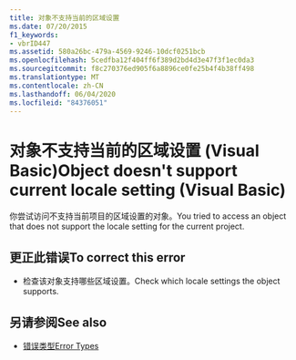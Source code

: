 ```yaml
---
title: 对象不支持当前的区域设置
ms.date: 07/20/2015
f1_keywords:
- vbrID447
ms.assetid: 580a26bc-479a-4569-9246-10dcf0251bcb
ms.openlocfilehash: 5cedfba12f404ff6f389d2bd4d3e47f3f1ec0da3
ms.sourcegitcommit: f8c270376ed905f6a8896ce0fe25b4f4b38ff498
ms.translationtype: MT
ms.contentlocale: zh-CN
ms.lasthandoff: 06/04/2020
ms.locfileid: "84376051"
---
```

# <a name="object-doesnt-support-current-locale-setting-visual-basic"></a><span data-ttu-id="ab386-102">对象不支持当前的区域设置 (Visual Basic)</span><span class="sxs-lookup"><span data-stu-id="ab386-102">Object doesn't support current locale setting (Visual Basic)</span></span>
<span data-ttu-id="ab386-103">你尝试访问不支持当前项目的区域设置的对象。</span><span class="sxs-lookup"><span data-stu-id="ab386-103">You tried to access an object that does not support the locale setting for the current project.</span></span>  
  
## <a name="to-correct-this-error"></a><span data-ttu-id="ab386-104">更正此错误</span><span class="sxs-lookup"><span data-stu-id="ab386-104">To correct this error</span></span>  
  
- <span data-ttu-id="ab386-105">检查该对象支持哪些区域设置。</span><span class="sxs-lookup"><span data-stu-id="ab386-105">Check which locale settings the object supports.</span></span>  
  
## <a name="see-also"></a><span data-ttu-id="ab386-106">另请参阅</span><span class="sxs-lookup"><span data-stu-id="ab386-106">See also</span></span>

- [<span data-ttu-id="ab386-107">错误类型</span><span class="sxs-lookup"><span data-stu-id="ab386-107">Error Types</span></span>](../programming-guide/language-features/error-types.md)
